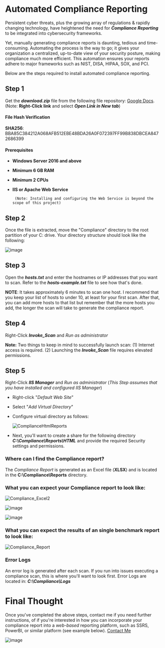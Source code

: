# Automated Compliance Reporting
Persistent cyber threats, plus the growing array of regulations & rapidly changing technology, have heightened the need for **_Compliance Reporting_** to be integrated into cybersecurity frameworks.

Yet, manually generating compliance reports is daunting, tedious and time-consuming. Automating the process is the way to go; it gives your organization a centralized, up-to-date view of your security posture, making compliance much more efficient. This automation ensures your reports adhere to major frameworks such as NIST, DISA, HIPAA, SOX, and PCI.  

Below are the steps required to install automated compliance reporting.

## Step 1
Get the **_download.zip_** file from the following file repository: [Google Docs](https://drive.google.com/file/d/1tA5uiErFl2C2FCp-RUfJYxUKM012lfx0/view?usp=sharing). (Note: **Right-Click link** and select **_Open Link in New tab_**)
#### File Hash Verification
**SHA256**: BBA85C384212A068AFB512EBE48BDA26A0F072397FF99B838DBCEA8472686399 
#### Prerequisites
+ **Windows Server 2016 and above**
+ **Minimum 6 GB RAM**
+ **Minimum 2 CPUs**
+ **IIS or Apache Web Service**

       (Note: Installing and configuring the Web Service is beyond the scope of this project)

## Step 2
Once the file is extracted, move the "Compliance" directory to the root partition of your C: drive. Your directory structure should look like the following:

![image](https://github.com/peterrod54/Compliance/assets/57069647/6da2efbc-1b16-4db7-ac99-b96e59a20aa8)

## Step 3
Open the **_hosts.txt_** and enter the hostnames or IP addresses that you want to scan. Refer to the **_hosts_-_example.txt_** file to see how that's done.

**NOTE**: It takes approximately 6 minutes to scan one host.  I recommend that you keep your list of hosts to under 10, at least for your first scan.  After that, you can add more hosts to that list but remember that the more hosts you add, the longer the scan will take to generate the compliance report.

## Step 4

Right-Click **_Invoke_Scan_** and _Run as administrator_

**Note:** Two things to keep in mind to successfully launch scan:
(1) Internet access is required.
(2) Launching the **_Invoke_Scan_** file requires elevated permissions.

## Step 5

Right-Click **_IIS Manager_** and _Run as administrator_ (_This Step assumes that you have installed and configured IIS Manager_)
+ Right-click "_Default Web Site_"
+ Select "_Add Virtual Directory_"
+ Configure virtual directory as follows:

  ![ComplianceHtmlReports](https://github.com/user-attachments/assets/4ff696ce-933a-46cb-89be-ddf0baef31a5)

+ Next, you'll want to create a share for the following directory **_C:\Compliance\Reports\HTML_** and provide the required Security settings and permissions.


### Where can I find the Compliance report?
The _Compliance Report_ is generated as an Excel file (**XLSX**) and is located in the **C:\Compliance\Reports** directory.

### What you can expect your Compliance report to look like:
![Compliance_Excel2](https://github.com/peterrod54/Compliance/assets/57069647/ff60449b-1d94-4f09-9740-22f7b7fc913f)

![image](https://github.com/peterrod54/Compliance/assets/57069647/66781262-6fea-479a-8575-4b1c3ed57e24)

![image](https://github.com/peterrod54/Compliance/assets/57069647/74423c72-f4e8-4ccf-80a8-07bfe132c54e)


### What you can expect the results of an single benchmark report to look like:
![Compliance_Report](https://github.com/peterrod54/Compliance/assets/57069647/7175933b-f1c1-4b68-b8eb-3745043b0055)

### Error Logs

An error log is generated after each scan. If you run into issues executing a compliance scan, this is where you'll want to look first. Error Logs are located in: **_C:\Compliance\Logs_**

# Final Thought
Once you've completed the above steps, contact me if you need further instructions, of if you're interested in how you can incorporate your compliance report into a _web-based_ reporting platform, such as SSRS, PowerBI, or similar platform (see example below). [Contact Me](mailto:peter@variacom.com)

![image](https://github.com/peterrod54/Compliance/assets/57069647/77b36f61-0950-4508-aaf8-2de182c25be2)

